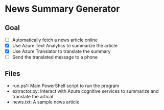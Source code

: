 # News Summary Generator

## Goal

- [ ] Automatically fetch a news article online
- [x] Use Azure Text Analytics to summarize the article
- [x] Use Azure Translator to translate the summary
- [ ] Send the translated message to a phone

## Files
- run.ps1: Main PowerShell script to run the program
- extractor.py: Interact with Azure cognitive services to summarize and translate the artical
- news.txt: A sample news article